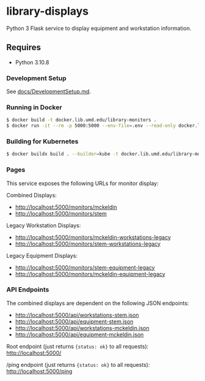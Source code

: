 # library-displays

Python 3 Flask service to display equipment and workstation information.

## Requires

* Python 3.10.8

### Development Setup

See [docs/DevelopmentSetup.md](docs/DevelopmentSetup.md).

### Running in Docker

```bash
$ docker build -t docker.lib.umd.edu/library-monitors .
$ docker run -it --rm -p 5000:5000 --env-file=.env --read-only docker.lib.umd.edu/library-monitors
```

### Building for Kubernetes

```bash
$ docker buildx build . --builder=kube -t docker.lib.umd.edu/library-monitors:VERSION --push
```

### Pages

This service exposes the following URLs for monitor display:

Combined Displays:

* <http://localhost:5000/monitors/mckeldin>
* <http://localhost:5000/monitors/stem>

Legacy Workstation Displays:

* <http://localhost:5000/monitors/mckeldin-workstations-legacy>
* <http://localhost:5000/monitors/stem-workstations-legacy>

Legacy Equipment Displays:

* <http://localhost:5000/monitors/stem-equipment-legacy>
* <http://localhost:5000/monitors/mckeldin-equipment-legacy>

### API Endpoints

The combined displays are dependent on the following JSON endpoints:

* <http://localhost:5000/api/workstations-stem.json>
* <http://localhost:5000/api/equipment-stem.json>
* <http://localhost:5000/api/workstations-mckeldin.json>
* <http://localhost:5000/api/equipment-mckeldin.json>

Root endpoint (just returns `{status: ok}` to all requests):
<http://localhost:5000/>

/ping endpoint (just returns `{status: ok}` to all requests):
<http://localhost:5000/ping>
